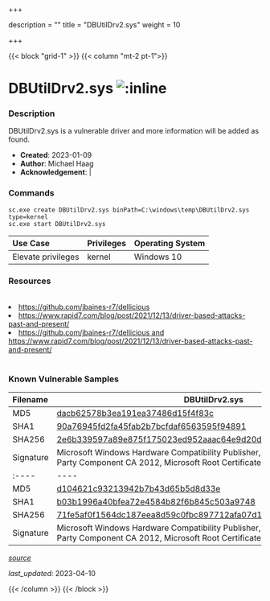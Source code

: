 +++

description = ""
title = "DBUtilDrv2.sys"
weight = 10

+++


{{< block "grid-1" >}}
{{< column "mt-2 pt-1">}}


# DBUtilDrv2.sys ![:inline](/images/twitter_verified.png) 


### Description

DBUtilDrv2.sys is a vulnerable driver and more information will be added as found.

- **Created**: 2023-01-09
- **Author**: Michael Haag
- **Acknowledgement**:  | [](https://twitter.com/)

### Commands

```
sc.exe create DBUtilDrv2.sys binPath=C:\windows\temp\DBUtilDrv2.sys type=kernel
sc.exe start DBUtilDrv2.sys
```

| Use Case | Privileges | Operating System | 
|:---- | ---- | ---- |
| Elevate privileges | kernel | Windows 10 |

### Resources
<br>
<li><a href=" https://github.com/jbaines-r7/dellicious"> https://github.com/jbaines-r7/dellicious</a></li>
<li><a href=" https://www.rapid7.com/blog/post/2021/12/13/driver-based-attacks-past-and-present/"> https://www.rapid7.com/blog/post/2021/12/13/driver-based-attacks-past-and-present/</a></li>
<li><a href="https://github.com/jbaines-r7/dellicious and https://www.rapid7.com/blog/post/2021/12/13/driver-based-attacks-past-and-present/">https://github.com/jbaines-r7/dellicious and https://www.rapid7.com/blog/post/2021/12/13/driver-based-attacks-past-and-present/</a></li>
<br>

### Known Vulnerable Samples

| Filename | DBUtilDrv2.sys |
|:---- | ---- | 
| MD5 | <a href="https://www.virustotal.com/gui/file/dacb62578b3ea191ea37486d15f4f83c">dacb62578b3ea191ea37486d15f4f83c</a> |
| SHA1 | <a href="https://www.virustotal.com/gui/file/90a76945fd2fa45fab2b7bcfdaf6563595f94891">90a76945fd2fa45fab2b7bcfdaf6563595f94891</a> |
| SHA256 | <a href="https://www.virustotal.com/gui/file/2e6b339597a89e875f175023ed952aaac64e9d20d457bbc07acf1586e7fe2df8">2e6b339597a89e875f175023ed952aaac64e9d20d457bbc07acf1586e7fe2df8</a> |
| Signature | Microsoft Windows Hardware Compatibility Publisher, Microsoft Windows Third Party Component CA 2012, Microsoft Root Certificate Authority 2010   || Filename | DBUtilDrv2.sys |
|:---- | ---- | 
| MD5 | <a href="https://www.virustotal.com/gui/file/d104621c93213942b7b43d65b5d8d33e">d104621c93213942b7b43d65b5d8d33e</a> |
| SHA1 | <a href="https://www.virustotal.com/gui/file/b03b1996a40bfea72e4584b82f6b845c503a9748">b03b1996a40bfea72e4584b82f6b845c503a9748</a> |
| SHA256 | <a href="https://www.virustotal.com/gui/file/71fe5af0f1564dc187eea8d59c0fbc897712afa07d18316d2080330ba17cf009">71fe5af0f1564dc187eea8d59c0fbc897712afa07d18316d2080330ba17cf009</a> |
| Signature | Microsoft Windows Hardware Compatibility Publisher, Microsoft Windows Third Party Component CA 2012, Microsoft Root Certificate Authority 2010   |


[*source*](https://github.com/magicsword-io/LOLDrivers/tree/main/yaml/dbutildrv2.yaml)

*last_updated:* 2023-04-10








{{< /column >}}
{{< /block >}}
